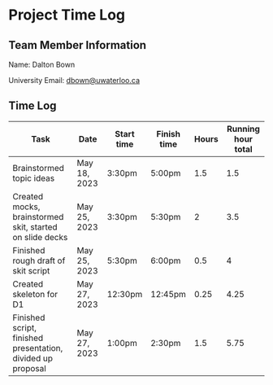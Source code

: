 # Project Time Log

## Team Member Information

Name: Dalton Bown

University Email: <dbown@uwaterloo.ca>

## Time Log

| Task                                                        | Date         | Start time | Finish time | Hours | Running hour total |
| ----------------------------------------------------------- | ------------ | ---------- | ----------- | ----- | ------------------ |
| Brainstormed topic ideas                                    | May 18, 2023 | 3:30pm     | 5:00pm      | 1.5   | 1.5                |
| Created mocks, brainstormed skit, started on slide decks    | May 25, 2023 | 3:30pm     | 5:30pm      | 2     | 3.5                |
| Finished rough draft of skit script                         | May 25, 2023 | 5:30pm     | 6:00pm      | 0.5   | 4                  |
| Created skeleton for D1                                     | May 27, 2023 | 12:30pm    | 12:45pm     | 0.25  | 4.25               |
| Finished script, finished presentation, divided up proposal | May 27, 2023 | 1:00pm     | 2:30pm      | 1.5   | 5.75               |

